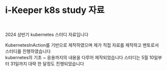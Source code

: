 # i-Keeper k8s study 자료

</br>

2024 상반기 kubernetes 스터디 자료입니다

KubernetesInAction를 기반으로 제작하였으며 제가 직접 자료를 제작하고 멘토로서 스터디를 진행하였습니다
</br>
kubernetes의 기초 ~ 응용까지의 내용을 다루어 제작되었습니다
스터디는 5월 10일부터 31일까지 대략 한 달정도 진행되었습니다
